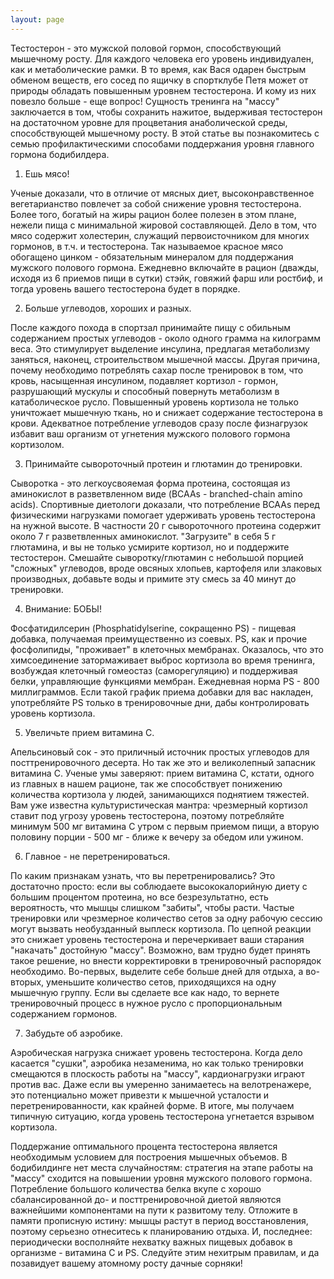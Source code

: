 ```yaml
---
layout: page
---
```

Тестостерон - это мужской половой гормон, способствующий мышечному росту. Для каждого человека его уровень индивидуален, как и метаболические рамки. В то время, как Вася одарен быстрым обменом веществ, его сосед по ящичку в спортклубе Петя может от природы обладать повышенным уровнем тестостерона. И кому из них повезло больше - еще вопрос! Сущность тренинга на "массу" заключается в том, чтобы сохранить нажитое, выдерживая тестостерон на достаточном уровне для процветания анаболической среды, способствующей мышечному росту. В этой статье вы познакомитесь с семью профилактическими способами поддержания уровня главного гормона бодибилдера.

1. Ешь мясо!

Ученые доказали, что в отличие от мясных диет, высоконравственное вегетарианство повлечет за собой снижение уровня тестостерона. Более того, богатый на жиры рацион более полезен в этом плане, нежели пища с минимальной жировой составляющей. Дело в том, что мясо содержит холестерин, служащий первоисточником для многих гормонов, в т.ч. и тестостерона. Так называемое красное мясо обогащено цинком - обязательным минералом для поддержания мужского полового гормона. Ежедневно включайте в рацион (дважды, исходя из 6 приемов пищи в сутки) стэйк, говяжий фарш или ростбиф, и тогда уровень вашего тестостерона будет в порядке.

2. Больше углеводов, хороших и разных.

После каждого похода в спортзал принимайте пищу с обильным содержанием простых углеводов - около одного грамма на килограмм веса. Это стимулирует выделение инсулина, предлагая метаболизму заняться, наконец, строительством мышечной массы. Другая причина, почему необходимо потреблять сахар после тренировок в том, что кровь, насыщенная инсулином, подавляет кортизол - гормон, разрушающий мускулы и способный повернуть метаболизм в катаболическое русло. Повышенный уровень кортизола не только уничтожает мышечную ткань, но и снижает содержание тестостерона в крови. Адекватное потребление углеводов сразу после физнагрузок избавит ваш организм от угнетения мужского полового гормона кортизолом.

3. Принимайте сывороточный протеин и глютамин до тренировки.

Сыворотка - это легкоусвояемая форма протеина, состоящая из аминокислот в разветвленном виде (BCAAs - branched-chain amino acids). Спортивные диетологи доказали, что потребление BCAAs перед физическими нагрузками помогает удерживать уровень тестостерона на нужной высоте. В частности 20 г сывороточного протеина содержит около 7 г разветвленных аминокислот. "Загрузите" в себя 5 г глютамина, и вы не только усмирите кортизол, но и поддержите тестостерон. Смешайте сыворотку/глютамин с небольшой порцией "сложных" углеводов, вроде овсяных хлопьев, картофеля или злаковых производных, добавьте воды и примите эту смесь за 40 минут до тренировки.

4. Внимание: БОБЫ!

Фосфатидилсерин (Phosphatidylserine, сокращенно PS) - пищевая добавка, получаемая преимущественно из соевых. PS, как и прочие фосфолипиды, "проживает" в клеточных мембранах. Оказалось, что это химсоединение затормаживает выброс кортизола во время тренинга, возбуждая клеточный гомеостаз (саморегуляцию) и поддерживая белки, управляющие функциями мембран. Ежедневная норма PS - 800 миллиграммов. Если такой график приема добавки для вас накладен, употребляйте PS только в тренировочные дни, дабы контролировать уровень кортизола.

5. Увеличьте прием витамина С.

Апельсиновый сок - это приличный источник простых углеводов для посттренировочного десерта. Но так же это и великолепный запасник витамина С. Ученые умы заверяют: прием витамина С, кстати, одного из главных в нашем рационе, так же способствует понижению количества кортизола у людей, занимающихся поднятием тяжестей. Вам уже известна культуристическая мантра: чрезмерный кортизол ставит под угрозу уровень тестостерона, поэтому потребляйте минимум 500 мг витамина С утром с первым приемом пищи, а вторую половину порции - 500 мг - ближе к вечеру за обедом или ужином.

6. Главное - не перетренироваться.

По каким признакам узнать, что вы перетренировались? Это достаточно просто: если вы соблюдаете высококалорийную диету с большим процентом протеина, но все безрезультатно, есть вероятность, что мышцы слишком "забиты", чтобы расти. Частые тренировки или чрезмерное количество сетов за одну рабочую сессию могут вызвать необузданный выплеск кортизола. По цепной реакции это снижает уровень тестостерона и перечеркивает ваши старания "накачать" достойную "массу". Возможно, вам трудно будет принять такое решение, но внести корректировки в тренировочный распорядок необходимо. Во-первых, выделите себе больше дней для отдыха, а во-вторых, уменьшите количество сетов, приходящихся на одну мышечную группу. Если вы сделаете все как надо, то вернете тренировочный процесс в нужное русло с пропорциональным содержанием гормонов.

7. Забудьте об аэробике.

Аэробическая нагрузка снижает уровень тестостерона. Когда дело касается "сушки", аэробика незаменима, но как только тренировки смещаются в плоскость работы на "массу", кардионагрузки играют против вас. Даже если вы умеренно занимаетесь на велотренажере, это потенциально может привезти к мышечной усталости и перетренированности, как крайней форме. В итоге, мы получаем типичную ситуацию, когда уровень тестостерона угнетается взрывом кортизола.

Поддержание оптимального процента тестостерона является необходимым условием для построения мышечных объемов. В бодибилдинге нет места случайностям: стратегия на этапе работы на "массу" сходится на повышении уровня мужского полового гормона. Потребление большого количества белка вкупе с хорошо сбалансированной до- и посттренировочной диетой являются важнейшими компонентами на пути к развитому телу. Отложите в памяти прописную истину: мышцы растут в период восстановления, поэтому серьезно отнеситесь к планированию отдыха. И, последнее: периодически восполняйте нехватку важных пищевых добавок в организме - витамина С и PS. Следуйте этим нехитрым правилам, и да позавидует вашему атомному росту дачные сорняки!
